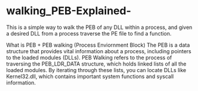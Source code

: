 # walking_PEB-Explained-
This is a simple way to walk the PEB of any DLL within a process, and given a desired DLL from a process traverse the PE file to find a function.

What is PEB  + PEB walking (Process Enviornment Block)
The PEB is a data structure that provides vital information about a process, including pointers to the loaded modules (DLLs).
PEB Walking refers to the process of traversing the PEB_LDR_DATA structure, which holds linked lists of all the loaded modules. By iterating through these lists, you can locate DLLs like Kernel32.dll, which contains important system functions and syscall information.



